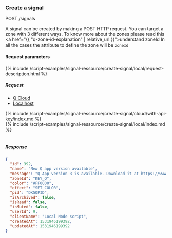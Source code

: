 
<a name="create-signal-anchor" id="create-signal-anchor" class="anchor"></a>

### Create a signal

<div class="endpoint-container">
POST /signals
</div>


A signal can be created by making a POST HTTP request.
You can target a zone with 3 different ways. To know more about the zones please read this <a href="{{ "q-zone-id-explanation"  | relative_url }}">understand zoneId</a>
In all the cases the attribute to define the zone will be `zoneId`



#### Request parameters
{% include /script-examples/signal-ressource/create-signal/local/request-description.html %}

##### Request

<!-- Tab panes -->
<div class="tab-content cloud-or-local-tab-content">

<!-- Nav tabs -->
<ul class="nav nav-pills mb-3 cloud-or-local-nav" id="pills-tab" role="tablist">
  <li class="nav-item">
    <a class="nav-link cloud-server active" id="create-signal-cloud-tab"  data-toggle="pill"  href="#create-signal-cloud" role="tab" aria-controls="create-signal-cloud" aria-selected="true">Q Cloud</a>
  </li>
  <li class="nav-item">
    <a class="nav-link localhost-server" id="create-signal-local-tab"  data-toggle="pill"  href="#create-signal-local"  role="tab" aria-controls="create-signal-local" aria-selected="false">Localhost</a>
  </li>
</ul>

<!-- Cloud code example -->
<div class="tab-pane active" id="create-signal-cloud" role="tabpanel" aria-labelledby="create-signal-cloud-tab" markdown="1">
{% include /script-examples/signal-ressource/create-signal/cloud/with-api-key/index.md %}
</div>

<!-- Local example -->
<div class="tab-pane" id="create-signal-local" role="tabpanel" aria-labelledby="create-signal-local-tab" markdown="1">
{% include /script-examples/signal-ressource/create-signal/local/index.md %}
</div>
</div>
<br>

##### Response



<div class="code-response" markdown="1">

```json
{
  "id": 392,
  "name": "New Q app version available",
  "message": "Q App version 3 is available. Download it at https://www.daskeyboard.io/get-started/download/",
  "zoneId": "KEY_Q",
  "color": "#FF0000",
  "effect": "SET_COLOR",
  "pid": "DK5QPID",
  "isArchived": false,
  "isRead": false,
  "isMuted": false,
  "userId": 9,
  "clientName": "Local Node script",
  "createdAt": 1531946199392,
  "updatedAt": 1531946199392
}
```

</div>